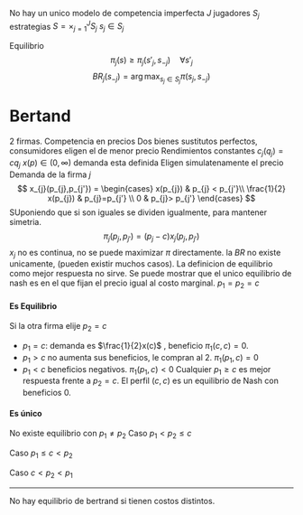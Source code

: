 No hay un unico modelo de competencia imperfecta
$J$ jugadores
$S_{j}$ estrategias
$S=\times_{j=1}^{J}S_{j}$
$s_{j}\in S_{j}$

Equilibrio 
$$
\pi_{j}  (s) \geq \pi_{j} (s'_{j},s_{-j}) \quad  \forall s'_{j}
$$
$$
BR_{j} (s_{-j}) = \arg \max_{s_{j}\in S_{j}} \pi(s_{j},s_{-j})
$$

# Bertand
2 firmas.
Competencia en precios
Dos bienes sustitutos perfectos, consumidores eligen el de menor precio
Rendimientos constantes $c_{j}(q_{j})=cq_{j}$
$x(p) \in(0,\infty)$ demanda esta definida
Eligen simulatenamente el precio
Demanda de la firma $j$ 
$$
x_{j}(p_{j},p_{j'}) = \begin{cases}
x(p_{j})  & p_{j} < p_{j'}\\
\frac{1}{2} x(p_{j}) & p_{j}=p_{j'} \\
0 & p_{j}> p_{j'}
\end{cases}
$$
SUponiendo que si son iguales se dividen igualmente, para mantener simetria.
$$
\pi_{j}(p_{j},p_{j'}) = (p_{j}-c) x_{j} (p_{j},p_{j'})
$$
$x_{j}$ no es continua, no se puede maximizar $\pi$ directamente. la $BR$ no existe unicamente, (pueden existir muchos casos). La definicion de equilibrio como mejor respuesta no sirve.
Se puede mostrar que el unico equilibrio de nash es en el que fijan el precio igual al costo marginal. $p_{1}=p_{2}=c$
#### Es Equilibrio
Si la otra firma elije $p_{2}=c$
- $p_{1}=c$: demanda es $\frac{1}{2}x(c)$ , beneficio $\pi_{1}(c,c)=0$. 
- $p_{1}>c$ no aumenta sus beneficios, le compran al 2.  $\pi_{1}(p_{1},c)=0$
- $p_{1}<c$ beneficios negativos. $\pi_{1}(p_{1},c)<0$
Cualquier $p_{1}\geq c$ es mejor respuesta frente a $p_{2}=c$. El perfil $(c,c)$ es un equilibrio de Nash con beneficios 0.

#### Es único
No existe equilibrio con $p_{1}\neq p_{2}$
Caso $p_{1}<p_{2}\leq c$


Caso $p_{1}\leq c<p_{2}$


Caso $c<p_{2}<p_{1}$

---
No hay equilibrio de bertrand si tienen costos distintos. 